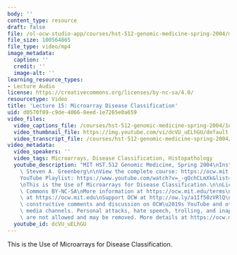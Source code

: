 ```yaml
---
body: ''
content_type: resource
draft: false
file: /ol-ocw-studio-app/courses/hst-512-genomic-medicine-spring-2004/mithst_512s04_lec15_360p_16_9.mp4
file_size: 100564865
file_type: video/mp4
image_metadata:
  caption: ''
  credit: ''
  image-alt: ''
learning_resource_types:
- Lecture Audio
license: https://creativecommons.org/licenses/by-nc-sa/4.0/
resourcetype: Video
title: 'Lecture 15: Microarray Disease Classification'
uid: d0570f89-c9de-4066-8eed-1e7265e0a659
video_files:
  video_captions_file: /courses/hst-512-genomic-medicine-spring-2004/1elQKkSdKtPybPDZNFCMGJnYufSfZa9em_transcript.webvtt
  video_thumbnail_file: https://img.youtube.com/vi/dcVU_uELhGU/default.jpg
  video_transcript_file: /courses/hst-512-genomic-medicine-spring-2004/1elQKkSdKtPybPDZNFCMGJnYufSfZa9em_transcript.pdf
video_metadata:
  video_speakers: ''
  video_tags: Microarrays, Disease Classification, Histopathology
  youtube_description: "MIT HST.512 Genomic Medicine, Spring 2004\nInstructor: Dr.\
    \ Steven A. Greenberg\n\nView the complete course: https://ocw.mit.edu/courses/hst-512-genomic-medicine-spring-2004/\n\
    YouTube Playlist: https://www.youtube.com/watch?v=_-gQchCLmXk&list=PLUl4u3cNGP613PJMNmRjAIdBr76goU1V5\n\
    \nThis is the Use of Microarrays for Disease Classification.\n\nLicense: Creative\
    \ Commons BY-NC-SA\nMore information at https://ocw.mit.edu/terms\nMore courses\
    \ at https://ocw.mit.edu\nSupport OCW at http://ow.ly/a1If50zVRlQ\n\nWe encourage\
    \ constructive comments and discussion on OCW\u2019s YouTube and other social\
    \ media channels. Personal attacks, hate speech, trolling, and inappropriate comments\
    \ are not allowed and may be removed. More details at https://ocw.mit.edu/comments."
  youtube_id: dcVU_uELhGU
---
```

This is the Use of Microarrays for Disease Classification.